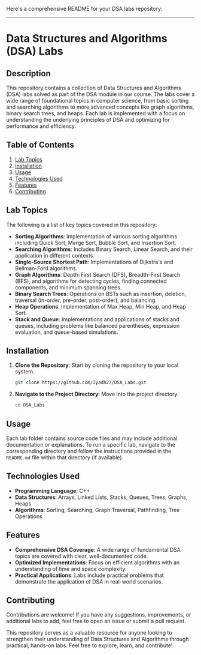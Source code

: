 Here's a comprehensive README for your DSA labs repository:

---

# Data Structures and Algorithms (DSA) Labs

## Description
This repository contains a collection of Data Structures and Algorithms (DSA) labs solved as part of the DSA module in our course. The labs cover a wide range of foundational topics in computer science, from basic sorting and searching algorithms to more advanced concepts like graph algorithms, binary search trees, and heaps. Each lab is implemented with a focus on understanding the underlying principles of DSA and optimizing for performance and efficiency.

## Table of Contents

1. [Lab Topics](#lab-topics)
2. [Installation](#installation)
3. [Usage](#usage)
4. [Technologies Used](#technologies-used)
5. [Features](#features)
6. [Contributing](#contributing)

## Lab Topics

The following is a list of key topics covered in this repository:

- **Sorting Algorithms**: Implementation of various sorting algorithms including Quick Sort, Merge Sort, Bubble Sort, and Insertion Sort.
- **Searching Algorithms**: Includes Binary Search, Linear Search, and their application in different contexts.
- **Single-Source Shortest Path**: Implementations of Dijkstra's and Bellman-Ford algorithms.
- **Graph Algorithms**: Depth-First Search (DFS), Breadth-First Search (BFS), and algorithms for detecting cycles, finding connected components, and minimum spanning trees.
- **Binary Search Trees**: Operations on BSTs such as insertion, deletion, traversal (in-order, pre-order, post-order), and balancing.
- **Heap Operations**: Implementation of Max Heap, Min Heap, and Heap Sort.
- **Stack and Queue**: Implementations and applications of stacks and queues, including problems like balanced parentheses, expression evaluation, and queue-based simulations.

## Installation

1. **Clone the Repository**: Start by cloning the repository to your local system.

   ```bash
   git clone https://github.com/Iyadh27/DSA_Labs.git
   ```

2. **Navigate to the Project Directory**: Move into the project directory.

   ```bash
   cd DSA_Labs
   ```

## Usage

Each lab folder contains source code files and may include additional documentation or explanations. To run a specific lab, navigate to the corresponding directory and follow the instructions provided in the `README.md` file within that directory (if available).

## Technologies Used

- **Programming Language**: C++
- **Data Structures**: Arrays, Linked Lists, Stacks, Queues, Trees, Graphs, Heaps
- **Algorithms**: Sorting, Searching, Graph Traversal, Pathfinding, Tree Operations

## Features

- **Comprehensive DSA Coverage**: A wide range of fundamental DSA topics are covered with clear, well-documented code.
- **Optimized Implementations**: Focus on efficient algorithms with an understanding of time and space complexity.
- **Practical Applications**: Labs include practical problems that demonstrate the application of DSA in real-world scenarios.

## Contributing

Contributions are welcome! If you have any suggestions, improvements, or additional labs to add, feel free to open an issue or submit a pull request.


This repository serves as a valuable resource for anyone looking to strengthen their understanding of Data Structures and Algorithms through practical, hands-on labs. Feel free to explore, learn, and contribute!
